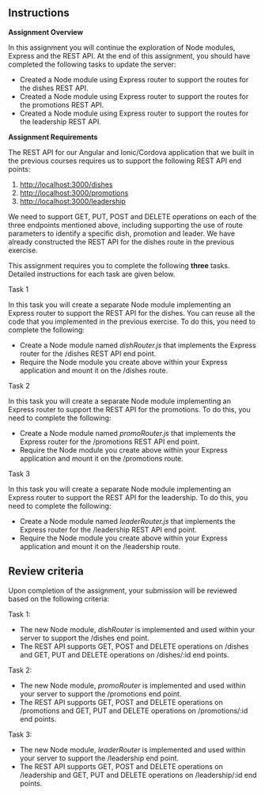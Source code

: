 ## Instructions

**Assignment Overview**

In this assignment you will continue the exploration of Node modules, Express and the REST API. At the end of this assignment, you should have completed the following tasks to update the server:

*   Created a Node module using Express router to support the routes for the dishes REST API.
*   Created a Node module using Express router to support the routes for the promotions REST API.
*   Created a Node module using Express router to support the routes for the leadership REST API.

**Assignment Requirements**

The REST API for our Angular and Ionic/Cordova application that we built in the previous courses requires us to support the following REST API end points:

1.  [http://localhost:3000/dishes](http://localhost:3000/dishes)
2.  [http://localhost:3000/promotions](http://localhost:3000/promotions)
3.  [http://localhost:3000/leadership](http://localhost:3000/leadership)

We need to support GET, PUT, POST and DELETE operations on each of the three endpoints mentioned above, including supporting the use of route parameters to identify a specific dish, promotion and leader. We have already constructed the REST API for the dishes route in the previous exercise.

This assignment requires you to complete the following **three** tasks. Detailed instructions for each task are given below.

Task 1

In this task you will create a separate Node module implementing an Express router to support the REST API for the dishes. You can reuse all the code that you implemented in the previous exercise. To do this, you need to complete the following:

*   Create a Node module named _dishRouter.js_ that implements the Express router for the /dishes REST API end point.
*   Require the Node module you create above within your Express application and mount it on the /dishes route.

Task 2

In this task you will create a separate Node module implementing an Express router to support the REST API for the promotions. To do this, you need to complete the following:

*   Create a Node module named _promoRouter.js_ that implements the Express router for the /promotions REST API end point.
*   Require the Node module you create above within your Express application and mount it on the /promotions route.

Task 3

In this task you will create a separate Node module implementing an Express router to support the REST API for the leadership. To do this, you need to complete the following:

*   Create a Node module named _leaderRouter.js_ that implements the Express router for the /leadership REST API end point.
*   Require the Node module you create above within your Express application and mount it on the /leadership route.


## Review criteria

Upon completion of the assignment, your submission will be reviewed based on the following criteria:

Task 1:

*   The new Node module, _dishRouter_ is implemented and used within your server to support the /dishes end point.
*   The REST API supports GET, POST and DELETE operations on /dishes and GET, PUT and DELETE operations on /dishes/:id end points.

Task 2:

*   The new Node module, _promoRouter_ is implemented and used within your server to support the /promotions end point.
*   The REST API supports GET, POST and DELETE operations on /promotions and GET, PUT and DELETE operations on /promotions/:id end points.

Task 3:

*   The new Node module, _leaderRouter_ is implemented and used within your server to support the /leadership end point.
*   The REST API supports GET, POST and DELETE operations on /leadership and GET, PUT and DELETE operations on /leadership/:id end points.
